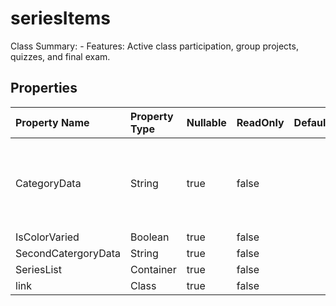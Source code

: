 # **seriesItems**

Class Summary:             - Features: Active class participation, group projects, quizzes, and final exam. 

## **Properties**

| Property Name | Property Type | Nullable |  ReadOnly | DefaultValue | Description | 
| :- | :- | :- |:- |  :- | :- |
|CategoryData|String|true|false |  |This property allows setting and getting data for the category.|
|IsColorVaried|Boolean|true|false |  ||
|SecondCatergoryData|String|true|false |  ||
|SeriesList|Container|true|false |  ||
|link|Class|true|false |  ||

